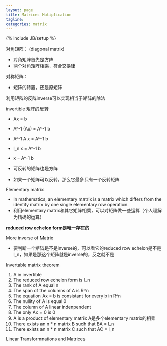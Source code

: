 ```yaml
---
layout: page
title: Matrices Mutiplication
tagline:
categories: matrix
---
```


{% include JB/setup %}

对角矩阵： (diagonal matrix)

- 对角矩阵首先是方阵
- 两个对角矩阵相乘，符合交换律

对称矩阵：

- 矩阵的转置，还是原矩阵

利用矩阵的反阵inverse可以实现相当于矩阵的除法

invertible 矩阵的反转

- Ax = b
- A^-1 (Ax) = A^-1 b
- A^-1 A x = A^-1 b
- I_n x = A^-1 b
- x = A^-1 b

- 可反转的矩阵也是方阵
- 如果一个矩阵可以反转，那么它最多只有一个反转矩阵

Elementary matrix

- In mathematics, an elementary matrix is a matrix which differs from the identity matrix by one single elementary row operation.
- 利用elementary matrix和其它矩阵相乘，可以对矩阵做一些运算（个人理解为精确的运算）

**reduced row echelon form是唯一存在的**

More inverse of Matrix

- 要判断一个矩阵是不是inverse的，可以看它的reduced row echelon是不是I_n，如果是那这个矩阵就是inverse的，反之就不是

Invertable matrix theorem

1. A in invertible
2. The reduced row echelon form is I_n
3. The rank of A equal n
4. The span of the columns of A is R^n
5. The equation Ax = b is consistant for every b in R^n
6. The nullity of A is equal 0
7. The column of A linear indenpendent
8. The only Ax = 0 is 0
9. A is a product of elementary matrix A是多个elementary matrix的相乘
10. There exists an n * n matrix B such that BA = I_n
11. There exists an n * n matrix C such that AC = I_n

Linear Transformnations and Matrices

